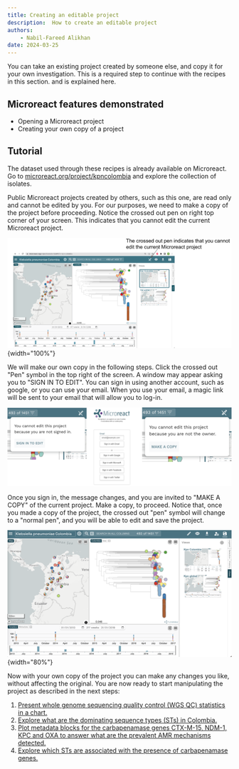 ```yaml
---
title: Creating an editable project
description:  How to create an editable project
authors:
    - Nabil-Fareed Alikhan
date: 2024-03-25
---
```


You can take an existing project created by someone else, and copy it for your own investigation. This is a required step to continue with the recipes in this section. and is explained here. 

## Microreact features demonstrated

* Opening a Microreact project
* Creating your own copy of a project

## Tutorial

The dataset used through these recipes is already available on Microreact. Go to [microreact.org/project/kpncolombia](http://microreact.org/project/kpncolombia) and explore the collection of isolates. 

Public Microreact projects created by others, such as this one, are read only and cannot be edited by you. For our purposes, we need to make a copy of the project before proceeding. Notice the crossed out pen on right top corner of your screen. This indicates that you cannot edit the current Microreact project. 

![Task 1: Create an editable project. Step 1: Notice the crossed out pen on right top corner of your screen. This indicates that you cannot edit the current Microreact project.](tutorial/crossed_out_pen.png){width="100%"}


We will make our own copy in the following steps. Click the crossed out "Pen" symbol in the top right of the screen. A window may appear asking you to "SIGN IN TO EDIT". You can sign in using another account, such as google, or you can use your email. When you use your email, a magic link will be sent to your email that will allow you to log-in.

![Sign in window](./tutorial/signin-all.png)


Once you sign in, the message changes, and you are invited to "MAKE A COPY" of the current project. Make a copy, to proceed. Notice that, once you made a copy of the project, the crossed out "pen" symbol will change to a "normal pen", and you will be able to edit and save the project.

![Task 1: Create an editable project. Step 4: Notice that, once you made a copy of the project, the crossed out "pen" symbol will change to a "normal pen", and you will be able to edit and save the project.](tutorial/editable.png){width="80%"}

Now with your own copy of the project you can make any changes you like, without affecting the original. You are now ready to start manipulating the project as described in the next steps: 

1. [Present whole genome sequencing quality control (WGS QC) statistics in a chart.](./step-2.md)
1. [Explore what are the dominating sequence types (STs) in Colombia.](./step-3.md)
1. [Plot metadata blocks for the carbapenamase genes CTX-M-15, NDM-1, KPC and OXA to answer what are the prevalent AMR mechanisms detected.](./step-4.md)
1. [Explore which STs are associated with the presence of carbapenamase genes.](./step-5.md)
